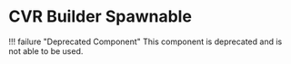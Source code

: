 ﻿# CVR Builder Spawnable <div class="whitelisted" data-list=""></div>

!!! failure "Deprecated Component"
    This component is deprecated and is not able to be used.